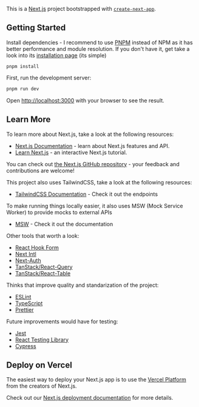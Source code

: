 This is a [Next.js](https://nextjs.org/) project bootstrapped with [`create-next-app`](https://github.com/vercel/next.js/tree/canary/packages/create-next-app).

## Getting Started

Install dependencies - I recommend to use [PNPM](https://pnpm.io/) instead of NPM as it has better performance and module resolution.
If you don't have it, get take a look into its [installation page](https://pnpm.io/installation) (its simple)

```
pnpm install
```

First, run the development server:

```bash
pnpm run dev
```

Open [http://localhost:3000](http://localhost:3000) with your browser to see the result.

## Learn More

To learn more about Next.js, take a look at the following resources:

- [Next.js Documentation](https://nextjs.org/docs) - learn about Next.js features and API.
- [Learn Next.js](https://nextjs.org/learn) - an interactive Next.js tutorial.

You can check out [the Next.js GitHub repository](https://github.com/vercel/next.js/) - your feedback and contributions are welcome!

This project also uses TailwindCSS, take a look at the following resources:

- [TailwindCSS Documentation](https://tailwindcss.com/) - Check it out the endpoints

To make running things locally easier, it also uses MSW (Mock Service Worker) to provide mocks to external APIs

- [MSW](https://mswjs.io/) - Check it out the documentation

Other tools that worth a look:

- [React Hook Form](https://react-hook-form.com/)
- [Next Intl](https://next-intl-docs.vercel.app/)
- [Next-Auth](https://next-auth.js.org/)
- [TanStack/React-Query](https://tanstack.com/query/v4)
- [TanStack/React-Table](https://tanstack.com/table/v8)

Thinks that improve quality and standarization of the project:

- [ESLint](https://eslint.org/)
- [TypeScript](https://www.typescriptlang.org/)
- [Prettier](https://prettier.io/)

Future improvements would have for testing:

- [Jest](https://jestjs.io/)
- [React Testing Library](https://testing-library.com/docs/react-testing-library/intro/)
- [Cypress](https://www.cypress.io/)

## Deploy on Vercel

The easiest way to deploy your Next.js app is to use the [Vercel Platform](https://vercel.com/new?utm_medium=default-template&filter=next.js&utm_source=create-next-app&utm_campaign=create-next-app-readme) from the creators of Next.js.

Check out our [Next.js deployment documentation](https://nextjs.org/docs/deployment) for more details.
